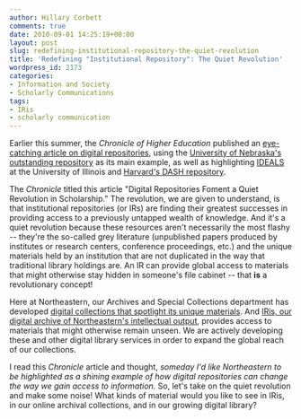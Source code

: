 ```yaml
---
author: Hillary Corbett
comments: true
date: 2010-09-01 14:25:19+00:00
layout: post
slug: redefining-institutional-repository-the-quiet-revolution
title: 'Redefining "Institutional Repository": The Quiet Revolution'
wordpress_id: 2173
categories:
- Information and Society
- Scholarly Communications
tags:
- IRis
- scholarly communication
---
```


Earlier this summer, the _Chronicle of Higher Education_ published an [eye-catching article on digital repositories](http://0-chronicle.com.ilsprod.lib.neu.edu/article/Digital-Repositories-Foment-a/65894/), using the [University of Nebraska's outstanding repository](http://digitalcommons.unl.edu/) as its main example, as well as highlighting [IDEALS](https://www.ideals.illinois.edu/) at the University of Illinois and [Harvard's DASH repository](http://dash.harvard.edu/).

The _Chronicle_ titled this article "Digital Repositories Foment a Quiet Revolution in Scholarship." The revolution, we are given to understand, is that institutional repositories (or IRs) are finding their greatest successes in providing access to a previously untapped wealth of knowledge. And it's a quiet revolution because these resources aren't necessarily the most flashy -- they're the so-called grey literature (unpublished papers produced by institutes or research centers, conference proceedings, etc.) and the unique materials held by an institution that are not duplicated in the way that traditional library holdings are. An IR can provide global access to materials that might otherwise stay hidden in someone's file cabinet -- that **is** a revolutionary concept!

Here at Northeastern, our Archives and Special Collections department has developed [digital collections that spotlight its unique materials](http://digitalcollections.lib.neu.edu/gsdl/cgi-bin/library.exe?site=localhost&a=p&p=about&c=wasminiinte&l=en&w=utf-8). And [IRis, our digital archive of Northeastern's intellectual output](http://iris.lib.neu.edu), provides access to materials that might otherwise remain unseen. We are actively developing these and other digital library services in order to expand the global reach of our collections.

I read this _Chronicle_ article and thought, _someday I'd like Northeastern to be highlighted as a shining example of how digital repositories can change the way we gain access to information._ So, let's take on the quiet revolution and make some noise! What kinds of material would you like to see in IRis, in our online archival collections, and in our growing digital library?
